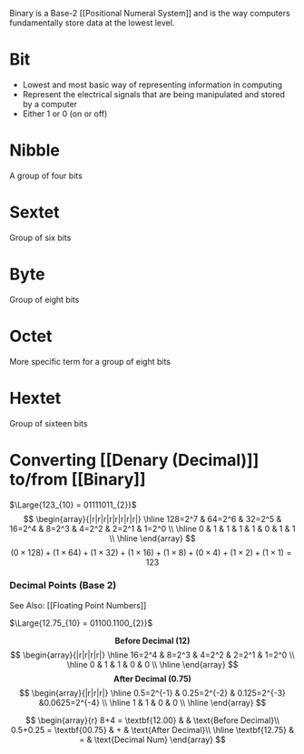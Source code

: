Binary is a Base-2 [[Positional Numeral System]] and is the way computers fundamentally store data at the lowest level.

# Bit
- Lowest and most basic way of representing information in computing
- Represent the electrical signals that are being manipulated and stored by a computer
- Either 1 or 0  (on or off)

# Nibble
A group of four bits

# Sextet
Group of six bits

# Byte
Group of eight bits

# Octet
More specific term for a group of eight bits

# Hextet
Group of sixteen bits

# Converting [[Denary (Decimal)]] to/from [[Binary]]
$\Large{123_{10} = 01111011_{2}}$
$$
\begin{array}{|r|r|r|r|r|r|r|r|}
\hline
128=2^7 & 64=2^6 & 32=2^5 & 16=2^4 & 8=2^3 & 4=2^2 & 2=2^1 & 1=2^0 \\
\hline
0 & 1 & 1 & 1 & 1 & 0 & 1 & 1 \\
\hline
\end{array}
$$
$$
(0 \times 128) +
(1 \times 64) +
(1 \times 32) +
(1 \times 16) +
(1 \times 8) +
(0 \times 4) +
(1 \times 2) +
(1 \times 1)
= 123
$$

### Decimal Points (Base 2)
See Also: [[Floating Point Numbers]]

$\Large{12.75_{10} = 01100.1100_{2}}$

$$\textbf{Before Decimal (12)}$$
$$
\begin{array}{|r|r|r|r|}
\hline
16=2^4 & 8=2^3 & 4=2^2 & 2=2^1 & 1=2^0 \\
\hline
0 & 1 & 1 & 0 & 0 \\
\hline
\end{array}
$$
$$\textbf{After Decimal (0.75)}$$
$$
\begin{array}{|r|r|r|}
\hline
0.5=2^{-1} & 0.25=2^{-2} & 0.125=2^{-3} &0.0625=2^{-4} \\
\hline
1 & 1 & 0 & 0 \\
\hline
\end{array}
$$

$$
\begin{array}{r}
8+4 = \textbf{12.00} & & \text{Before Decimal}\\
0.5+0.25 = \textbf{00.75} & +  & \text{After Decimal}\\
\hline
\textbf{12.75} & = & \text{Decimal Num}
\end{array}
$$
